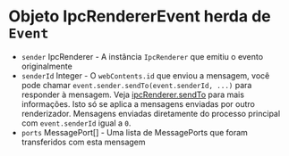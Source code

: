 # Objeto IpcRendererEvent herda de `Event`

* `sender` IpcRenderer - A instância `IpcRenderer` que emitiu o evento originalmente
* `senderId` Integer - O `webContents.id` que enviou a mensagem, você pode chamar `event.sender.sendTo(event.senderId, ...)` para responder à mensagem. Veja [ipcRenderer.sendTo][ipc-renderer-sendto] para mais informações. Isto só se aplica a mensagens enviadas por outro renderizador. Mensagens enviadas diretamente do processo principal com `event.senderId` igual a `0`.
* `ports` MessagePort[] - Uma lista de MessagePorts que foram transferidos com esta mensagem

[ipc-renderer-sendto]: #ipcrenderersendtowindowid-channel--arg1-arg2-
